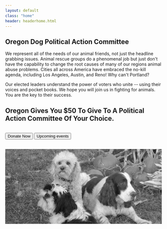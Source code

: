 ```yaml
---
layout: default
class: "home"
header: headerhome.html
---
```


## Oregon Dog Political Action Committee

We represent all of the needs of our animal friends, not just the headline grabbing
issues.  Animal rescue groups do a phenomenal job but just don't have the capability to change the root causes of  many of our regions animal abuse problems.  Cities all across America have embraced the no-kill agenda, including Los Angeles, Austin, and Reno!  Why can't Portland?

Our elected leaders understand the power of voters who unite -- using their voices and pocket books.  We hope you will join us in fighting for animals.  You are the key to their success.

## Oregon Gives You $50 To Give To A Political Action Committee Of Your Choice.

<p>
<br />
<button class="btn btn-warning btn-xl uppercase strong" data-toggle="modal" data-target="#donate-modal"><span class="glyphicon glyphicon-heart"></span> Donate Now</button>
<button class="btn btn-success btn-xl uppercase strong" data-toggle="modal" data-target="#upcomingEvents-modal"><span class="glyphicon glyphicon-calendar"></span> Upcoming events</button>
<br /><br />
</p>

![Dogs](/images/home-dogs.jpg)
